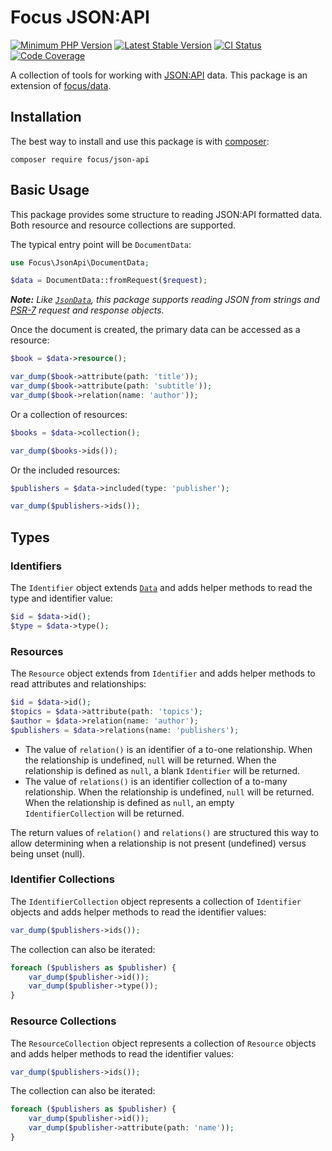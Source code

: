 # Focus JSON:API

[![Minimum PHP Version](https://img.shields.io/badge/php-%3E%3D%208.2-8892BF.svg?style=flat)](https://php.net/)
[![Latest Stable Version](http://img.shields.io/packagist/v/focus/json-api.svg?style=flat)](https://packagist.org/packages/focus/json-api)
[![CI Status](https://github.com/focusphp/data/actions/workflows/ci.yml/badge.svg?branch=main&event=push)](https://github.com/focusphp/data/actions)
[![Code Coverage](https://codecov.io/gh/focusphp/data/graph/badge.svg?token=XFMRWA70FN)](https://codecov.io/gh/focusphp/data)

A collection of tools for working with [JSON:API](https://jsonapi.org/) data.
This package is an extension of [focus/data](https://github.com/focusphp/data).

## Installation

The best way to install and use this package is with [composer](https://getcomposer.org/):

```shell
composer require focus/json-api
```

## Basic Usage

This package provides some structure to reading JSON:API formatted data.
Both resource and resource collections are supported.

The typical entry point will be `DocumentData`:

```php
use Focus\JsonApi\DocumentData;

$data = DocumentData::fromRequest($request);
```

_**Note:** Like [`JsonData`][focus-json], this package supports reading JSON from
strings and [PSR-7][psr7] request and response objects._

[focus-json]: https://github.com/focusphp/data#json-data
[psr7]: https://github.com/focusphp/data#json-data

Once the document is created, the primary data can be accessed as a resource:

```php
$book = $data->resource();

var_dump($book->attribute(path: 'title'));
var_dump($book->attribute(path: 'subtitle'));
var_dump($book->relation(name: 'author'));
```

Or a collection of resources:

```php
$books = $data->collection();

var_dump($books->ids());
```

Or the included resources:

```php
$publishers = $data->included(type: 'publisher');

var_dump($publishers->ids());
```

## Types

### Identifiers

The `Identifier` object extends [`Data`][focus-data] and adds helper methods to read
the type and identifier value:

```php
$id = $data->id();
$type = $data->type();
```

[focus-data]: https://github.com/focusphp/data

### Resources

The `Resource` object extends from `Identifier` and adds helper methods to read
attributes and relationships:

```php
$id = $data->id();
$topics = $data->attribute(path: 'topics');
$author = $data->relation(name: 'author');
$publishers = $data->relations(name: 'publishers');
```

- The value of `relation()` is an identifier of a to-one relationship. When the
  relationship is undefined, `null` will be returned. When the relationship is defined
  as `null`, a blank `Identifier` will be returned.
- The value of `relations()` is an identifier collection of a to-many relationship.
  When the relationship is undefined, `null` will be returned. When the relationship
  is defined as `null`, an empty `IdentifierCollection` will be returned.

The return values of `relation()` and `relations()` are structured this way to allow
determining when a relationship is not present (undefined) versus being unset (null).

### Identifier Collections

The `IdentifierCollection` object represents a collection of `Identifier` objects
and adds helper methods to read the identifier values:

```php
var_dump($publishers->ids());
```

The collection can also be iterated:

```php
foreach ($publishers as $publisher) {
    var_dump($publisher->id());
    var_dump($publisher->type());
}
```

### Resource Collections

The `ResourceCollection` object represents a collection of `Resource` objects
and adds helper methods to read the identifier values:

```php
var_dump($publishers->ids());
```

The collection can also be iterated:

```php
foreach ($publishers as $publisher) {
    var_dump($publisher->id());
    var_dump($publisher->attribute(path: 'name'));
}
```
